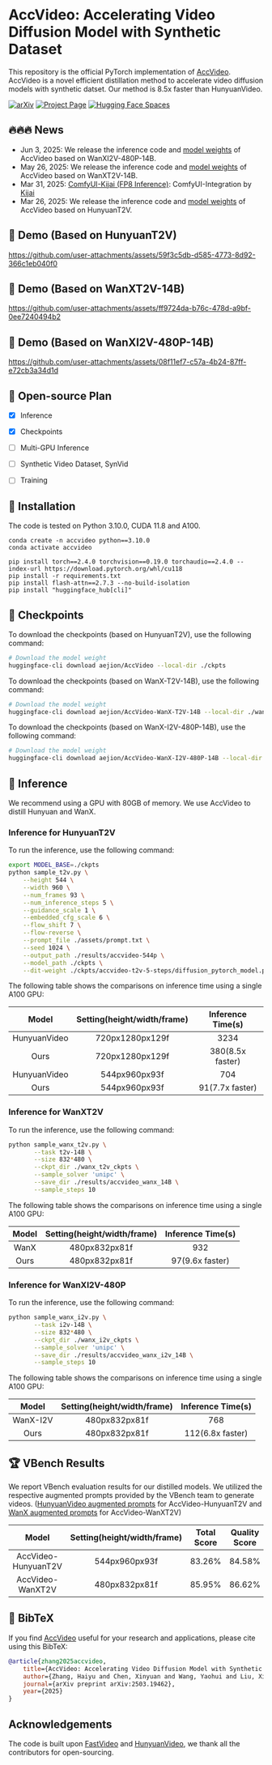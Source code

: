 # AccVideo: Accelerating Video Diffusion Model with Synthetic Dataset

This repository is the official PyTorch implementation of [AccVideo](https://arxiv.org/abs/2503.19462). AccVideo is a novel efficient distillation method to accelerate video diffusion models with synthetic datset. Our method is 8.5x faster than HunyuanVideo.


[![arXiv](https://img.shields.io/badge/arXiv-2503.19462-b31b1b.svg)](https://arxiv.org/abs/2503.19462)
[![Project Page](https://img.shields.io/badge/Project-Website-green)](https://aejion.github.io/accvideo/)
[![Hugging Face Spaces](https://img.shields.io/badge/%F0%9F%A4%97%20Hugging%20Face-Models-yellow)](https://huggingface.co/aejion/AccVideo)

## 🔥🔥🔥 News

* Jun 3, 2025: We release the inference code and [model weights](https://huggingface.co/aejion/AccVideo-WanX-I2V-480P-14B) of AccVideo based on WanXI2V-480P-14B.
* May 26, 2025: We release the inference code and [model weights](https://huggingface.co/aejion/AccVideo-WanX-T2V-14B) of AccVideo based on WanXT2V-14B.
* Mar 31, 2025: [ComfyUI-Kijai (FP8 Inference)](https://huggingface.co/Kijai/HunyuanVideo_comfy/blob/main/accvideo-t2v-5-steps_fp8_e4m3fn.safetensors): ComfyUI-Integration by [Kijai](https://huggingface.co/Kijai)
* Mar 26, 2025: We release the inference code and [model weights](https://huggingface.co/aejion/AccVideo) of AccVideo based on HunyuanT2V.


## 🎥 Demo (Based on HunyuanT2V)


https://github.com/user-attachments/assets/59f3c5db-d585-4773-8d92-366c1eb040f0

## 🎥 Demo (Based on WanXT2V-14B)


https://github.com/user-attachments/assets/ff9724da-b76c-478d-a9bf-0ee7240494b2

## 🎥 Demo (Based on WanXI2V-480P-14B)



https://github.com/user-attachments/assets/08f11ef7-c57a-4b24-87ff-e72cb3a34d1d



## 📑 Open-source Plan

- [x] Inference 
- [x] Checkpoints
- [ ] Multi-GPU Inference
- [ ] Synthetic Video Dataset, SynVid
- [ ] Training


## 🔧 Installation
The code is tested on Python 3.10.0, CUDA 11.8 and A100.
```
conda create -n accvideo python==3.10.0
conda activate accvideo

pip install torch==2.4.0 torchvision==0.19.0 torchaudio==2.4.0 --index-url https://download.pytorch.org/whl/cu118
pip install -r requirements.txt
pip install flash-attn==2.7.3 --no-build-isolation
pip install "huggingface_hub[cli]"
```

## 🤗 Checkpoints
To download the checkpoints (based on HunyuanT2V), use the following command:
```bash
# Download the model weight
huggingface-cli download aejion/AccVideo --local-dir ./ckpts
```

To download the checkpoints (based on WanX-T2V-14B), use the following command:
```bash
# Download the model weight
huggingface-cli download aejion/AccVideo-WanX-T2V-14B --local-dir ./wanx_t2v_ckpts
```

To download the checkpoints (based on WanX-I2V-480P-14B), use the following command:
```bash
# Download the model weight
huggingface-cli download aejion/AccVideo-WanX-I2V-480P-14B --local-dir ./wanx_i2v_ckpts
```

## 🚀 Inference
We recommend using a GPU with 80GB of memory. We use AccVideo to distill Hunyuan and WanX.

### Inference for HunyuanT2V

To run the inference, use the following command:
```bash
export MODEL_BASE=./ckpts
python sample_t2v.py \
    --height 544 \
    --width 960 \
    --num_frames 93 \
    --num_inference_steps 5 \
    --guidance_scale 1 \
    --embedded_cfg_scale 6 \
    --flow_shift 7 \
    --flow-reverse \
    --prompt_file ./assets/prompt.txt \
    --seed 1024 \
    --output_path ./results/accvideo-544p \
    --model_path ./ckpts \
    --dit-weight ./ckpts/accvideo-t2v-5-steps/diffusion_pytorch_model.pt
```

The following table shows the comparisons on inference time using a single A100 GPU:

|    Model     | Setting(height/width/frame) | Inference Time(s) |
|:------------:|:---------------------------:|:-----------------:|
| HunyuanVideo |       720px1280px129f       |       3234        |
|     Ours     |       720px1280px129f       | 380(8.5x faster)  |
| HunyuanVideo |        544px960px93f        |        704        |
|     Ours     |        544px960px93f        |  91(7.7x faster)  |

### Inference for WanXT2V

To run the inference, use the following command:
```bash
python sample_wanx_t2v.py \
       --task t2v-14B \
       --size 832*480 \
       --ckpt_dir ./wanx_t2v_ckpts \
       --sample_solver 'unipc' \
       --save_dir ./results/accvideo_wanx_14B \
       --sample_steps 10
```

The following table shows the comparisons on inference time using a single A100 GPU:

| Model | Setting(height/width/frame) | Inference Time(s) |
|:-----:|:---------------------------:|:-----------------:|
| WanX  |        480px832px81f        |        932        |
| Ours  |        480px832px81f        |  97(9.6x faster)  |

### Inference for WanXI2V-480P

To run the inference, use the following command:
```bash
python sample_wanx_i2v.py \
       --task i2v-14B \
       --size 832*480 \
       --ckpt_dir ./wanx_i2v_ckpts \
       --sample_solver 'unipc' \
       --save_dir ./results/accvideo_wanx_i2v_14B \
       --sample_steps 10
```

The following table shows the comparisons on inference time using a single A100 GPU:

|  Model   | Setting(height/width/frame) | Inference Time(s) |
|:--------:|:---------------------------:|:-----------------:|
| WanX-I2V |        480px832px81f        |        768        |
|   Ours   |        480px832px81f        | 112(6.8x faster)  |


## 🏆 VBench Results

We report VBench evaluation results for our distilled models. We utilized the respective augmented prompts provided by the VBench team to generate videos. ([HunyuanVideo augmented prompts](https://github.com/Vchitect/VBench/blob/master/prompts/augmented_prompts/hunyuan_all_dimension.txt) for AccVideo-HunyuanT2V and [WanX augmented prompts](https://github.com/Vchitect/VBench/blob/master/prompts/augmented_prompts/Wan2.1-T2V-1.3B/all_dimension_aug_wanx_seed42.txt) for AccVideo-WanXT2V)

|        Model        | Setting(height/width/frame) | Total Score | Quality Score | Semantic Score | Subject Consistency | Background Consistency | Temporal Flickering | Motion Smoothness | Dynamic Degree | Aesthetic Quality | Image Quality | Object Class | Multiple Objects | Human Action | Color  | Spatial Relationship | Scene  | Appearance Style | Temporal Style | Overall Consistency | 
|:-------------------:|:---------------------------:|:-----------:|---------------|----------------|---------------------|------------------------|---------------------|-------------------|----------------|-------------------|---------------|--------------|------------------|--------------|--------|----------------------|--------|------------------|----------------|---------------------|
| AccVideo-HunyuanT2V |        544px960px93f        |   83.26%    | 84.58%        | 77.96%         | 94.46%              | 97.45%                 | 99.18%              | 98.79%            | 75.00%         | 62.08%            | 65.64%        | 92.99%       | 67.33%           | 95.60%       | 94.11% | 75.70%               | 54.72% | 19.87%           | 23.71%         | 27.21%              |
|  AccVideo-WanXT2V   |        480px832px81f        |   85.95%    | 86.62%        | 83.25%         | 95.02%              | 97.75%                 | 99.54%              | 97.95%            | 93.33%         | 64.21%            | 68.42%        | 98.38%       | 86.58%           | 97.40%       | 92.04% | 75.68%               | 59.82% | 23.88%           | 24.62%         | 27.34%              |


## 🔗 BibTeX

If you find [AccVideo](https://arxiv.org/abs/2503.19462) useful for your research and applications, please cite using this BibTeX:

```BibTeX
@article{zhang2025accvideo,
    title={AccVideo: Accelerating Video Diffusion Model with Synthetic Dataset},
    author={Zhang, Haiyu and Chen, Xinyuan and Wang, Yaohui and Liu, Xihui and Wang, Yunhong and Qiao, Yu},
    journal={arXiv preprint arXiv:2503.19462},
    year={2025}
}
```

## Acknowledgements
The code is built upon [FastVideo](https://github.com/hao-ai-lab/FastVideo) and [HunyuanVideo](https://github.com/Tencent/HunyuanVideo), we thank all the contributors for open-sourcing. 
